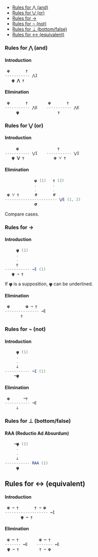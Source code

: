 - [Rules for ⋀ (and)](#rule-and)
- [Rules for ⋁ (or)](#rule-or)
- [Rules for →](#rule-arrow)
- [Rules for ¬ (not)](#rule-not)
- [Rules for ⊥ (bottom/false)](#rule-bottom)
- [Rules for ↔ (equivalent)](#rule-equivalent)

<a name="rule-and"></a>
### Rules for ⋀ (and)

#### Introduction
```java
 𝞅       ⲯ
----------- ⋀I
   𝞅 ⋀ ⲯ
```

#### Elimination
```java
 𝞅       ⲯ         𝞅       ⲯ
----------- ⋀E    ----------- ⋀E
     𝞅                 ⲯ
```

<a name="rule-or"></a>
### Rules for ⋁ (or)

#### Introduction
```java
     𝞅                 ⲯ
----------- ⋁I    ----------- ⋁I
   𝞅 ⋁ ⲯ             𝞅 ⋁ ⲯ
```

#### Elimination
```java
             𝞅 (1)   ⲯ (2)
             .       .
             .       .
 𝞅 ⋁ ⲯ       𝞂       𝞂
----------------------- ⋁E (1, 2)
             𝞂
```

Compare cases.

<a name="rule-arrow"></a>
### Rules for →

#### Introduction
```java
     𝞅 (1)
     .
     .
     ⲯ
----------- →I (1)
   𝞅 → ⲯ
```

If 𝞅 is a supposition, 𝞅 can be underlined.

#### Elimination
```java
 𝞅       𝞅 → ⲯ
--------------- →E
       ⲯ
```

<a name="rule-not"></a>
### Rules for ¬ (not)

#### Introduction
```java
     𝞅 (1)
     .
     .
     ⊥
----------- ¬I (1)
    ¬𝞅
```

#### Elimination
```java
 𝞅      ¬ⲯ
----------- ¬E
     ⊥
```

<a name="rule-bottom"></a>
### Rules for ⊥ (bottom/false)

#### RAA (Reductio Ad Absurdum)
```java
    ¬𝞅 (1)
     .
     .
     ⊥
----------- RAA (1)
     𝞅
```

<a name="rule-equivalent"></a>
## Rules for ↔ (equivalent)

#### Introduction
```java
 𝞅 → ⲯ       ⲯ → 𝞅
------------------- ↔I
       𝞅 ↔ ⲯ 
```

#### Elimination
```java
 𝞅 ↔ ⲯ         𝞅 ↔ ⲯ
------- ↔E    ------- ↔E
 𝞅 → ⲯ         ⲯ → 𝞅
```
